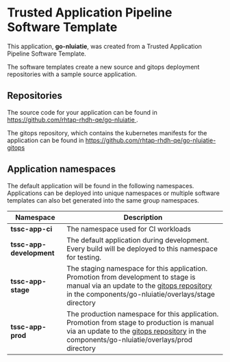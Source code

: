 # Trusted Application Pipeline Software Template

This application, **go-nluiatie**, was created from a Trusted Application Pipeline Software Template.

The software templates create a new source and gitops deployment repositories with a sample source application. 

## Repositories

The source code for your application can be found in [https://github.com/rhtap-rhdh-qe/go-nluiatie ](https://github.com/rhtap-rhdh-qe/go-nluiatie ).
 
The gitops repository, which contains the kubernetes manifests for the application can be found in 
[https://github.com/rhtap-rhdh-qe/go-nluiatie-gitops ](https://github.com/rhtap-rhdh-qe/go-nluiatie-gitops ) 

## Application namespaces 

The default application will be found in the following namespaces. Applications can be deployed into unique namespaces or multiple software templates can also bet generated into the same group namespaces.  

|  Namespace   |  Description   |  
| -------- | -------- |
| **tssc-app-ci** | The namespace used for CI workloads |
| **tssc-app-development** | The default application during development. Every build will be deployed to this namespace for testing. |
| **tssc-app-stage** | The staging namespace for this application. Promotion from development to stage is manual via an update to the [gitops repository](https://github.com/rhtap-rhdh-qe/go-nluiatie-gitops ) in the components/go-nluiatie/overlays/stage directory |
| **tssc-app-prod** | The production namespace for this application. Promotion from stage to production is manual via an update to the [gitops repository](https://github.com/rhtap-rhdh-qe/go-nluiatie-gitops ) in the components/go-nluiatie/overlays/prod directory |